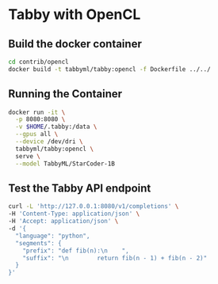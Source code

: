 # Tabby with OpenCL


## Build the docker container

```sh
cd contrib/opencl
docker build -t tabbyml/tabby:opencl -f Dockerfile ../../
```

## Running the Container

```sh
docker run -it \
  -p 8080:8080 \
  -v $HOME/.tabby:/data \
  --gpus all \
  --device /dev/dri \
  tabbyml/tabby:opencl \
  serve \
  --model TabbyML/StarCoder-1B
```

## Test the Tabby API endpoint

```sh
curl -L 'http://127.0.0.1:8080/v1/completions' \
-H 'Content-Type: application/json' \
-H 'Accept: application/json' \
-d '{
  "language": "python",
  "segments": {
    "prefix": "def fib(n):\n    ",
    "suffix": "\n        return fib(n - 1) + fib(n - 2)"
  }
}'
```